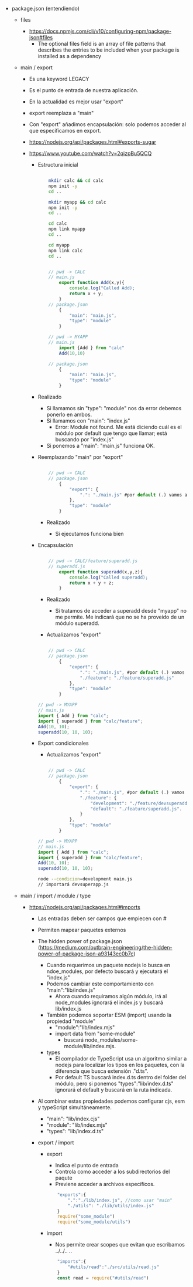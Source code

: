 - package.json (entendiendo)

  - files

    - https://docs.npmjs.com/cli/v10/configuring-npm/package-json#files
      - The optional files field is an array of file patterns that describes the entries to be included when your package is installed as a dependency

  - main / export

    - Es una keyword LEGACY
    - Es el punto de entrada de nuestra aplicación.
    - En la actualidad es mejor usar "export"

    - export reemplaza a "main"
    - Con "export" añadimos encapsulación: solo podemos acceder al que especificamos en export.
    - https://nodejs.org/api/packages.html#exports-sugar
    - https://www.youtube.com/watch?v=2qizpBu5QCQ

      - Estructura inicial

        ```bash

            mkdir calc && cd calc
            npm init -y
            cd ..

            mkdir myapp && cd calc
            npm init -y
            cd ..

            cd calc
            npm link myapp
            cd ..

            cd myapp
            npm link calc
            cd ..

        ```

        ```javascript

            // pwd -> CALC
            // main.js
                export function Add(x,y){
                    console.log("Called Add);
                    return x + y;
                }
            // package.json
                {
                    "main": "main.js",
                    "type": "module"
                }

        ```

        ```javascript
            // pwd -> MYAPP
            // main.js
                import {Add } from "calc"
                Add(10,10)

            // package.json
                {
                    "main": "main.js",
                    "type": "module"
                }

        ```

      - Realizado

        - Si llamamos sin "type": "module" nos da error debemos ponerlo en ambos.
        - Si llamamos con "main": "index.js"
          - Error: Module not found. Me está diciendo cuál es el módulo por default que tengo que llamar; está buscando por "index.js"
        - Si ponemos a "main": "main.js" funciona OK.

      - Reemplazando "main" por "export"

        ```javascript

            // pwd -> CALC
            // package.json
                {
                    "export": {
                        ".": "./main.js" #por default (.) vamos a usar main.js
                    },
                    "type": "module"
                }

        ```

        - Realizado

          - Si ejecutamos funciona bien

      - Encapsulación

        ```javascript

            // pwd -> CALC/feature/superadd.js
            // superadd.js
                export function superadd(x,y,z){
                    console.log("Called superadd);
                    return x + y + z;
                }

        ```

        - Realizado

          - Si tratamos de acceder a superadd desde "myapp" no me permite. Me indicará que no se ha proveído de un módulo superadd.

        - Actualizamos "export"

        ```javascript

            // pwd -> CALC
            // package.json
                {
                    "export": {
                        ".": "./main.js", #por default (.) vamos a usar main.js
                        "./feature": "./feature/superadd.js"
                    },
                    "type": "module"
                }

        ```

        ```javascript
        // pwd -> MYAPP
        // main.js
        import { Add } from "calc";
        import { superadd } from "calc/feature";
        Add(10, 10);
        superadd(10, 10, 10);
        ```

      - Export condicionales

        - Actualizamos "export"

        ```javascript

            // pwd -> CALC
            // package.json
                {
                    "export": {
                        ".": "./main.js", #por default (.) vamos a usar main.js
                        "./feature": {
                            "development": "./feature/devsuperadd.js".
                            "default": "./feature/superadd.js".
                        }
                    },
                    "type": "module"
                }

        ```

        ```javascript
        // pwd -> MYAPP
        // main.js
        import { Add } from "calc";
        import { superadd } from "calc/feature";
        Add(10, 10);
        superadd(10, 10, 10);
        ```

        ```bash
        node --condicion=development main.js
        // importará devsuperapp.js
        ```

  - main / import / module / type

    - https://nodejs.org/api/packages.html#imports

      - Las entradas deben ser campos que empiecen con #
      - Permiten mapear paquetes externos
      - The hidden power of package.json (https://medium.com/outbrain-engineering/the-hidden-power-of-package-json-a93143ec0b7c)
        - Cuando requerimos un paquete nodejs lo busca en ndoe_modules, por defecto buscará y ejecutará el "index.js"
        - Podemos cambiar este comportamiento con "main":"lib/index.js"
          - Ahora cuando requiramos algún módulo, irá al node_modules ignorará el index.js y buscará lib/index.js
        - También podemos soportar ESM (import) usando la propiedad "module"
          - "module":"lib/index.mjs"
          - import data from "some-module"
            - buscará node_modules/some-module/lib/index.mjs.
        - types
          - El compilador de TypeScript usa un algoritmo similar a nodejs para localizar los tipos en los paquetes, con la diferencia que busca extensión ."d.ts".
          - Por default TS buscará index.d.ts dentro del folder del módulo, pero si ponemos "types":"lib/index.d.ts" ignorará el default y buscará en la ruta indicada.
      - Al combinar estas propiedades podemos configurar cjs, esm y typeScript simultáneamente.
        - "main": "lib/index.cjs"
        - "module": "lib/index.mjs"
        - "types": "lib/index.d.ts"
      - export / import

        - export

          - Indica el punto de entrada
          - Controla como acceder a los subdirectorios del paqute
          - Previene acceder a archivos específicos.

          ```javascript
              "exports":{
                  ".":"./lib/index.js", //como usar "main"
                  "./utils": "./lib/utils/index.js"
              }
              require("some_module")
              require("some_module/utils")
          ```

        - import

          - Nos permite crear scopes que evitan que escribamos ../../.. ..

          ```javascript
              "imports":{
                  "#utils/read":"./src/utils/read.js"
              }
              const read = require("#utils/read")
          ```
